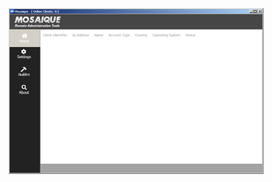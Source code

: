 ![Screenshot](https://raw.githubusercontent.com/Cryakl/Ultimate-RAT-Collection/refs/heads/main/Mosaique/Screenshot.png)
